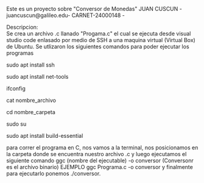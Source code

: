 Este es un proyecto sobre "Conversor de Monedas"   JUAN CUSCUN -juancuscun@galileo.edu- CARNET-24000148 - 

Descripcion:  
Se crea un archivo .c llanado "Progama.c" el cual se ejecuta desde visual studio code enlasado por medio de SSH a una maquina virtual (Virtual Box) de Ubuntu.
Se utlizaron los siguientes comandos para poder ejecutar los programas

sudo apt install ssh

sudo apt install net-tools

ifconfig

cat nombre_archivo

cd nombre_carpeta

sudo su 

sudo apt install build-essential

para correr el programa en C, nos vamos a la terminal, nos posicionamos en la carpeta donde se encuentra nuestro archivo .c y luego ejecutamos el siguiente comando ggc (nombre del ejecutable) -o conversor (Conversonr es el archivo binario)
EJEMPLO ggc Programa.c -o conversor y finalmente para ejecutarlo ponemos ./conversor.
